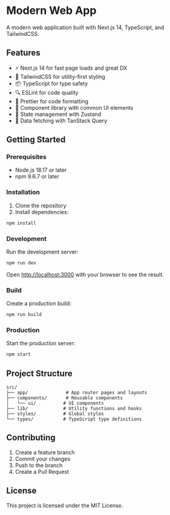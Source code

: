 # Modern Web App

A modern web application built with Next.js 14, TypeScript, and TailwindCSS.

## Features

- ⚡️ Next.js 14 for fast page loads and great DX
- 🎨 TailwindCSS for utility-first styling
- 📦 TypeScript for type safety
- 🔍 ESLint for code quality
- 🎯 Prettier for code formatting
- 🧩 Component library with common UI elements
- 🔄 State management with Zustand
- 📡 Data fetching with TanStack Query

## Getting Started

### Prerequisites

- Node.js 18.17 or later
- npm 9.6.7 or later

### Installation

1. Clone the repository
2. Install dependencies:

```bash
npm install
```

### Development

Run the development server:

```bash
npm run dev
```

Open [http://localhost:3000](http://localhost:3000) with your browser to see the result.

### Build

Create a production build:

```bash
npm run build
```

### Production

Start the production server:

```bash
npm start
```

## Project Structure

```
src/
├── app/              # App router pages and layouts
├── components/       # Reusable components
│   └── ui/          # UI components
├── lib/             # Utility functions and hooks
├── styles/          # Global styles
└── types/           # TypeScript type definitions
```

## Contributing

1. Create a feature branch
2. Commit your changes
3. Push to the branch
4. Create a Pull Request

## License

This project is licensed under the MIT License.
